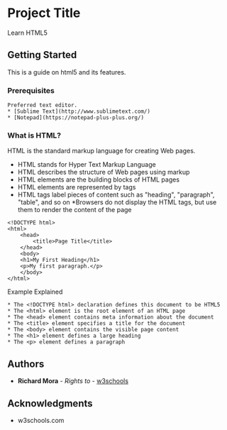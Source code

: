 # Project Title

Learn HTML5

## Getting Started


This is a guide on html5 and its features.

### Prerequisites


```
Preferred text editor.
* [Sublime Text](http://www.sublimetext.com/)
* [Notepad](https://notepad-plus-plus.org/)
```

### What is HTML?

HTML is the standard markup language for creating Web pages.

* HTML stands for Hyper Text Markup Language
* HTML describes the structure of Web pages using markup
* HTML elements are the building blocks of HTML pages
* HTML elements are represented by tags
* HTML tags label pieces of content such as "heading", "paragraph", "table", and so on
*Browsers do not display the HTML tags, but use them to render the content of the page

```
<!DOCTYPE html>
<html>
	<head>
		<title>Page Title</title>
	</head>
	<body>
	<h1>My First Heading</h1>
	<p>My first paragraph.</p>
	</body>
</html>
```

Example Explained

```
* The <!DOCTYPE html> declaration defines this document to be HTML5
* The <html> element is the root element of an HTML page
* The <head> element contains meta information about the document
* The <title> element specifies a title for the document
* The <body> element contains the visible page content
* The <h1> element defines a large heading
* The <p> element defines a paragraph
```

## Authors

* **Richard Mora** - *Rights to* - [w3schools](https://w3schools.com/html)


## Acknowledgments

* w3schools.com